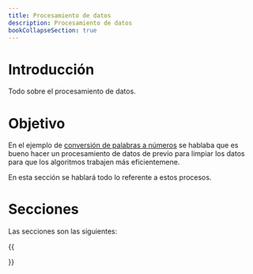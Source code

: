 ```yaml
---
title: Procesamiento de datos
description: Procesamiento de datos
bookCollapseSection: true
---
```


# Introducción

Todo sobre el procesamiento de datos.

# Objetivo

En el ejemplo de [conversión de palabras a números](/docs/python/machine_learning/vectorizacion/conversion_palabra_a_numeros.md) se hablaba que es bueno hacer un procesamiento de datos de previo para limpiar los datos para que los algoritmos trabajen más eficientemene.

En esta sección se hablará todo lo referente a estos procesos.

# Secciones

Las secciones son las siguientes:

{{<section>}}